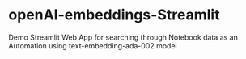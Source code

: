 # openAI-embeddings-Streamlit
Demo Streamlit Web App for searching through Notebook data as an Automation using text-embedding-ada-002 model
